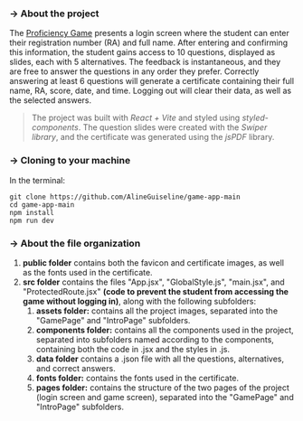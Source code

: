 ### **→ About the project**

The [Proficiency Game](https://game-pro-sage.vercel.app/#/) presents a login screen where the student can enter their registration number (RA) and full name. After entering and confirming this information, the student gains access to 10 questions, displayed as slides, each with 5 alternatives. The feedback is instantaneous, and they are free to answer the questions in any order they prefer. Correctly answering at least 6 questions will generate a certificate containing their full name, RA, score, date, and time.
Logging out will clear their data, as well as the selected answers.

> The project was built with _React + Vite_ and styled using _styled-components_. The question slides were created with the _Swiper library_, and the certificate was generated using the _jsPDF_ library.

### **→ Cloning to your machine**

In the terminal:
```
git clone https://github.com/AlineGuiseline/game-app-main
cd game-app-main
npm install
npm run dev
```

### **→ About the file organization**  

1. **public folder** contains both the favicon and certificate images, as well as the fonts used in the certificate.
2. **src folder** contains the files "App.jsx", "GlobalStyle.js", "main.jsx", and "ProtectedRoute.jsx" **(code to prevent the student from accessing the game without logging in)**, along with the following subfolders:
    1. **assets folder:** contains all the project images, separated into the "GamePage" and "IntroPage" subfolders.
    2. **components folder:** contains all the components used in the project, separated into subfolders named according to the components, containing both the code in .jsx and the styles in .js.
    3. **data folder** contains a .json file with all the questions, alternatives, and correct answers.
    4. **fonts folder:** contains the fonts used in the certificate.
    5. **pages folder:** contains the structure of the two pages of the project (login screen and game screen), separated into the "GamePage" and "IntroPage" subfolders.
